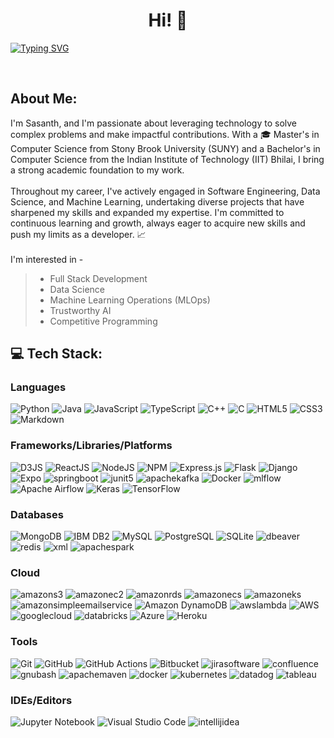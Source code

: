 <!--
### Hi there 👋
**thota-sasanth/thota-sasanth** is a ✨ _special_ ✨ repository because its `README.md` (this file) appears on your GitHub profile.

Here are some ideas to get you started:

- 🔭 I’m currently working on ...
- 🌱 I’m currently learning ...
- 👯 I’m looking to collaborate on ...
- 🤔 I’m looking for help with ...
- 💬 Ask me about ...
- 📫 How to reach me: ...
- 😄 Pronouns: ...
- ⚡ Fun fact: ...
-->

<h1 align="center"> Hi! 👋</br> 
</h1>
<a href="https://git.io/typing-svg"><img src="https://readme-typing-svg.herokuapp.com?font=Fira+Code&duration=4000&pause=400&center=true&width=830&lines=I'm+Sasanth+Thota;Software+Engineer;MS+CS+Grad+%40+Stony+Brook+University+%7C+IIT+Bhilai+Alum;Nice+to+meet+you+!" alt="Typing SVG" /></a>
<!-- <h3 align="center"> Student @ Stony Brook University | IIT Bhilai Alum </h3> -->
<p align="center">
  <a href="https://thotasasanth.netlify.app/" target="_blank"><img alt="" src="https://img.shields.io/badge/Portfolio-%2320232a?logo=PyUp&logoColor=white&style=for-the-badge" style="vertical-align:center" /></a>
<a href="https://www.linkedin.com/in/sasanththota/" target="_blank"><img alt="" src="https://img.shields.io/badge/LinkedIn-%2320232a?logo=linkedin&logoColor=0A66C2&style=for-the-badge" style="vertical-align:center" /></a>
<a href="https://github.com/thota-sasanth" target="_blank"><img alt="" src="https://img.shields.io/badge/GitHub-%2320232a?style=for-the-badge&logo=Github&logoColor=white" style="vertical-align:center" /></a>
<a href="mailto:thotasasanth@gmail.com" target="_blank"><img alt="" src="https://img.shields.io/badge/Gmail-%2320232a?style=for-the-badge&logo=gmail&logoColor=white" style="vertical-align:center" /></a>
</p>

## About Me:
I'm Sasanth, and I'm passionate about leveraging technology to solve complex problems and make impactful contributions. With a 🎓 Master's in Computer Science from Stony Brook University (SUNY) and a Bachelor's in Computer Science from the Indian Institute of Technology (IIT) Bhilai, I bring a strong academic foundation to my work. 
<br>
<br>
Throughout my career, I've actively engaged in Software Engineering, Data Science, and Machine Learning, undertaking diverse projects that have sharpened my skills and expanded my expertise. I'm committed to continuous learning and growth, always eager to acquire new skills and push my limits as a developer. 📈 <br>
<br>
I'm interested in -

> * Full Stack Development <br>
> * Data Science <br>
> * Machine Learning Operations (MLOps) <br>
> * Trustworthy AI <br>
> * Competitive Programming <br>

## 💻 Tech Stack:
### Languages
![Python](https://img.shields.io/badge/-Python-%2320232a?style=for-the-badge&logo=python)
![Java](https://img.shields.io/badge/java-%2320232a.svg?style=for-the-badge&logo=openjdk&logoColor=white)
![JavaScript](https://img.shields.io/badge/-JavaScript-%2320232a?style=for-the-badge&logo=javascript)
![TypeScript](https://img.shields.io/badge/-TypeScript-%2320232a?style=for-the-badge&logo=typescript)
![C++](https://img.shields.io/badge/c++-%2320232a.svg?style=for-the-badge&logo=c%2B%2B&logoColor=white)
![C](https://img.shields.io/badge/c-%2320232a?style=for-the-badge&logo=c&logoColor=white)
![HTML5](https://img.shields.io/badge/-HTML5-%2320232a?style=for-the-badge&logo=html5)
![CSS3](https://img.shields.io/badge/-CSS3-%2320232a?style=for-the-badge&logo=css3)
![Markdown](https://img.shields.io/badge/-Markdown-%2320232a?style=for-the-badge&logo=markdown)


### Frameworks/Libraries/Platforms
![D3JS](https://img.shields.io/badge/-d3dotjs-%2320232a?style=for-the-badge&logo=d3dotjs)
![ReactJS](https://img.shields.io/badge/-React.JS-%2320232a?style=for-the-badge&logo=react)
![NodeJS](https://img.shields.io/badge/-NodeJS-%2320232a?style=for-the-badge&logo=node.js&logoColor=pink)
![NPM](https://img.shields.io/badge/NPM-%2320232a.svg?style=for-the-badge&logo=npm&logoColor=white)
![Express.js](https://img.shields.io/badge/-ExpressJS-%2320232a?style=for-the-badge&logo=express)
![Flask](https://img.shields.io/badge/-Flask-%2320232a?style=for-the-badge&logo=flask)
![Django](https://img.shields.io/badge/-Django-%2320232a?style=for-the-badge&logo=django)
![Expo](https://img.shields.io/badge/expo-%2320232a?style=for-the-badge&logo=expo&logoColor=#D04A37)
![springboot](https://img.shields.io/badge/springboot-%2320232a?style=for-the-badge&logo=springboot&logoColor=#D04A37)
![junit5](https://img.shields.io/badge/junit5-%2320232a?style=for-the-badge&logo=junit5&logoColor=#D04A37)
![apachekafka](https://img.shields.io/badge/apachekafka-%2320232a?style=for-the-badge&logo=apachekafka&logoColor=#D04A37)
![Docker](https://img.shields.io/badge/docker-%2320232a.svg?style=for-the-badge&logo=docker&logoColor=white)
![mlflow](https://img.shields.io/badge/mlflow-%2320232a.svg?style=for-the-badge&logo=numpy&logoColor=blue)
![Apache Airflow](https://img.shields.io/badge/Apache%20Airflow-%2320232a?style=for-the-badge&logo=Apache%20Airflow&logoColor=white)
![Keras](https://img.shields.io/badge/Keras-%2320232a.svg?style=for-the-badge&logo=Keras&logoColor=white)
![TensorFlow](https://img.shields.io/badge/TensorFlow-%2320232a.svg?style=for-the-badge&logo=TensorFlow&logoColor=white)


### Databases
![MongoDB](https://img.shields.io/badge/-MongoDB-%2320232a?style=for-the-badge&logo=mongodb)
![IBM DB2](https://img.shields.io/badge/-IBM_DB2-%2320232a?style=for-the-badge&logo=ibm&logoColor=white)
![MySQL](https://img.shields.io/badge/-MySQL-%2320232a?style=for-the-badge&logo=mysql&logoColor=white)
![PostgreSQL](https://img.shields.io/badge/-PostgreSQL-%2320232a?style=for-the-badge&logo=postgresql&logoColor=white)
![SQLite](https://img.shields.io/badge/sqlite-%2320232a.svg?style=for-the-badge&logo=sqlite&logoColor=white)
![dbeaver](https://img.shields.io/badge/dbeaver-%2320232a.svg?style=for-the-badge&logo=dbeaver&logoColor=white)
![redis](https://img.shields.io/badge/redis-%2320232a.svg?style=for-the-badge&logo=redis&logoColor=white)
![xml](https://img.shields.io/badge/xml-%2320232a.svg?style=for-the-badge&logo=xml&logoColor=white)
![apachespark](https://img.shields.io/badge/apachespark-%2320232a.svg?style=for-the-badge&logo=apachespark&logoColor=white)


### Cloud
![amazons3](https://img.shields.io/badge/-amazons3-%2320232a?style=for-the-badge&logo=amazons3)
![amazonec2](https://img.shields.io/badge/-amazonec2-%2320232a?style=for-the-badge&logo=amazonec2)
![amazonrds](https://img.shields.io/badge/-amazonrds-%2320232a?style=for-the-badge&logo=amazonrds)
![amazonecs](https://img.shields.io/badge/-amazonecs-%2320232a?style=for-the-badge&logo=amazonecs)
![amazoneks](https://img.shields.io/badge/-amazoneks-%2320232a?style=for-the-badge&logo=amazoneks)
![amazonsimpleemailservice](https://img.shields.io/badge/-amazonsimpleemailservice-%2320232a?style=for-the-badge&logo=amazonsimpleemailservice)
![Amazon DynamoDB](https://img.shields.io/badge/-Amazon_DynamoDB-%2320232a?style=for-the-badge&logo=Amazon%20DynamoDB)
![awslambda](https://img.shields.io/badge/-awslambda-%2320232a?style=for-the-badge&logo=awslambda)
![AWS](https://img.shields.io/badge/-AWS%20SageMaker-%2320232a?style=for-the-badge&logo=amazon-aws&logoColor=orange)
![googlecloud](https://img.shields.io/badge/-googlecloud-%2320232a?style=for-the-badge&logo=googlecloud)
![databricks](https://img.shields.io/badge/-databricks-%2320232a?style=for-the-badge&logo=databricks)
![Azure](https://img.shields.io/badge/azure-%2320232a.svg?style=for-the-badge&logo=microsoftazure&logoColor=white)
![Heroku](https://img.shields.io/badge/-Heroku-%2320232a?style=for-the-badge&logo=heroku)



### Tools
![Git](https://img.shields.io/badge/-Git-%2320232a?style=for-the-badge&logo=git)
![GitHub](https://img.shields.io/badge/-GitHub-%2320232a?style=for-the-badge&logo=github)
![GitHub Actions](https://img.shields.io/badge/-github%20actions-%2320232a?style=for-the-badge&logo=githubactions)
![Bitbucket](https://img.shields.io/badge/-bitbucket-%2320232a?style=for-the-badge&logo=bitbucket)
![jirasoftware](https://img.shields.io/badge/-jirasoftware-%2320232a?style=for-the-badge&logo=jirasoftware)
![confluence](https://img.shields.io/badge/-confluence-%2320232a?style=for-the-badge&logo=confluence)
![gnubash](https://img.shields.io/badge/-gnubash-%2320232a?style=for-the-badge&logo=gnubash)
![apachemaven](https://img.shields.io/badge/-apachemaven-%2320232a?style=for-the-badge&logo=apachemaven)
![docker](https://img.shields.io/badge/-docker-%2320232a?style=for-the-badge&logo=docker)
![kubernetes](https://img.shields.io/badge/-kubernetes-%2320232a?style=for-the-badge&logo=kubernetes)
![datadog](https://img.shields.io/badge/-datadog-%2320232a?style=for-the-badge&logo=datadog)
![tableau](https://img.shields.io/badge/-tableau-%2320232a?style=for-the-badge&logo=tableau)


### IDEs/Editors
![Jupyter Notebook](https://img.shields.io/badge/jupyter-%2320232a.svg?style=for-the-badge&logo=jupyter&logoColor=white)
![Visual Studio Code](https://img.shields.io/badge/Visual%20Studio%20Code-%2320232a.svg?style=for-the-badge&logo=visual-studio-code&logoColor=white)
![intellijidea](https://img.shields.io/badge/intellijidea-%2320232a.svg?style=for-the-badge&logo=intellijidea&logoColor=white)


